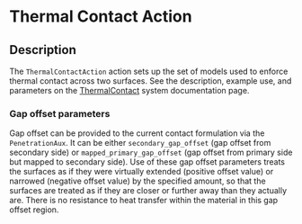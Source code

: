 # Thermal Contact Action

## Description

The `ThermalContactAction` action sets up the set of models used to enforce thermal contact across two surfaces. See the description,
example use, and parameters on the [ThermalContact](syntax/ThermalContact/index.md) system documentation page.

### Gap offset parameters

Gap offset can be provided to the current contact formulation via the `PenetrationAux`. It can be either `secondary_gap_offset` (gap offset from secondary side) or `mapped_primary_gap_offset` (gap offset from primary side but mapped to secondary side). Use of these gap offset parameters treats the surfaces as if they were virtually extended (positive offset value) or narrowed (negative offset value) by the specified amount, so that the surfaces are treated as if they are closer or further away than they actually are. There is no  resistance to heat transfer within the material in this gap offset region.
